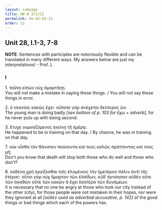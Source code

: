 ```yaml
---
layout: subpage
title: HW W 3/3/21
permalink: hw-03-03-21
order: 13
---
```


## Unit 28, I.1-3, 7-8

**NOTE**: Sentences with participles are notoriously flexible and can be translated in many different ways. My answers below are just my interpretations! - Prof. L

### I

1\. ταῦτα εἰπὼν οὐχ ἁμαρτήσῃ.  
You will not make a mistake in saying these things. / You will not say these things in error.

2\. ὁ νεανίας κακῶς ἔχει· οὔποτε γὰρ ἀνέχεται δεύτερος ὤν.  
The young man is doing badly *[see bottom of p. 103 for ἔχω + adverb]*, for he never puts up with being second.

3\. ἔτυχε γυμναζόμενος ἐκείνῃ τῇ ἡμέρᾳ.  
He happened to be in training on that day. / By chance, he was in training on that day.

7\. οὐκ οἶσθα τὸν θάνατον παύσοντα καὶ τοὺς καλῶς πράττοντας καὶ τοὺς μή;  
Don't you know that death will stop both those who do well and those who don't?

8\. οὐδένα χρὴ ὀργίζεσθαι τοῖς ἑλομένοις τὴν ἡμετέραν πόλιν ἀντὶ τῆς ἑτέρας· οὗτοι γὰρ οὐχ ἥμαρτον τῶν ἐλπίδων, οὐδ‘ ἠγνόησαν οὐδὲν οὔτε τῶν ἀγαθῶν οὔτε τῶν κακῶν ἃ ἔχει ἑκατέρα τῶν δυνάμεων.  
It is necessary that no one be angry at those who took our city instead of the other (city), for those people were not mistaken in their hopes, nor were they ignorant at all *[οὐδέν used as adverbial accusative, p. 142]* of the good things or bad things which each of the powers has.
